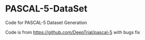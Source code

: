 # PASCAL-5-DataSet
Code for PASCAL-5 Dataset Generation 

Code is from https://github.com/DeepTrial/pascal-5 with bugs fix
